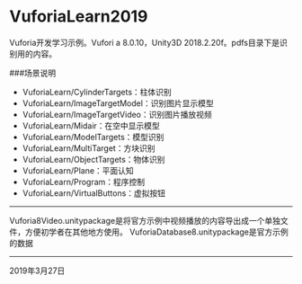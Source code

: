 # VuforiaLearn2019
Vuforia开发学习示例。Vufori a 8.0.10，Unity3D 2018.2.20f。pdfs目录下是识别用的内容。

###场景说明
- VuforiaLearn/CylinderTargets：柱体识别
- VuforiaLearn/ImageTargetModel：识别图片显示模型
- VuforiaLearn/ImageTargetVideo：识别图片播放视频
- VuforiaLearn/Midair：在空中显示模型
- VuforiaLearn/ModelTargets：模型识别
- VuforiaLearn/MultiTarget：方块识别
- VuforiaLearn/ObjectTargets：物体识别
- VuforiaLearn/Plane：平面认知
- VuforiaLearn/Program：程序控制
- VuforiaLearn/VirtualButtons：虚拟按钮

----------

Vuforia8Video.unitypackage是将官方示例中视频播放的内容导出成一个单独文件，方便初学者在其他地方使用。
VuforiaDatabase8.unitypackage是官方示例的数据

----------

2019年3月27日
